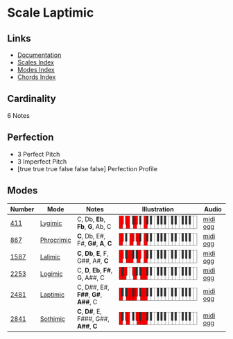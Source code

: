 # Scale Laptimic

## Links

- [Documentation](index.md)
- [Scales Index](Scales.md)
- [Modes Index](Modes.md)
- [Chords Index](Chords.md)

## Cardinality

6 Notes

## Perfection

- 3 Perfect Pitch
- 3 Imperfect Pitch
- [true true true false false false] Perfection Profile

## Modes

| Number | Mode | Notes | Illustration | Audio |
|--------|------|-------|--------------|-------|
| [411](https://ianring.com/musictheory/scales/411) | [Lygimic](ModeLygimic.md) | C, Db, **Eb**, **Fb**, **G**, Ab, C | ![CNaturalLygimic](ModeCNaturalLygimic.png) | [midi](ModeCNaturalLygimic.mid) [ogg](ModeCNaturalLygimic.ogg) | 
| [867](https://ianring.com/musictheory/scales/867) | [Phrocrimic](ModePhrocrimic.md) | **C**, Db, E#, F#, **G#**, **A**, **C** | ![CNaturalPhrocrimic](ModeCNaturalPhrocrimic.png) | [midi](ModeCNaturalPhrocrimic.mid) [ogg](ModeCNaturalPhrocrimic.ogg) | 
| [1587](https://ianring.com/musictheory/scales/1587) | [Lalimic](ModeLalimic.md) | **C**, **Db**, **E**, F, G##, A#, **C** | ![CNaturalLalimic](ModeCNaturalLalimic.png) | [midi](ModeCNaturalLalimic.mid) [ogg](ModeCNaturalLalimic.ogg) | 
| [2253](https://ianring.com/musictheory/scales/2253) | [Logimic](ModeLogimic.md) | C, **D**, **Eb**, **F#**, G, A##, C | ![CNaturalLogimic](ModeCNaturalLogimic.png) | [midi](ModeCNaturalLogimic.mid) [ogg](ModeCNaturalLogimic.ogg) | 
| [2481](https://ianring.com/musictheory/scales/2481) | [Laptimic](ModeLaptimic.md) | C, D##, E#, **F##**, **G#**, **A##**, C | ![CNaturalLaptimic](ModeCNaturalLaptimic.png) | [midi](ModeCNaturalLaptimic.mid) [ogg](ModeCNaturalLaptimic.ogg) | 
| [2841](https://ianring.com/musictheory/scales/2841) | [Sothimic](ModeSothimic.md) | **C**, **D#**, E, F###, G##, **A##**, **C** | ![CNaturalSothimic](ModeCNaturalSothimic.png) | [midi](ModeCNaturalSothimic.mid) [ogg](ModeCNaturalSothimic.ogg) | 
